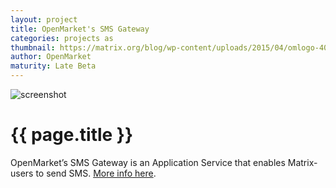 ```yaml
---
layout: project
title: OpenMarket's SMS Gateway
categories: projects as
thumbnail: https://matrix.org/blog/wp-content/uploads/2015/04/omlogo-400x284.jpg
author: OpenMarket
maturity: Late Beta
---
```


![screenshot](https://matrix.org/blog/wp-content/uploads/2015/04/omlogo.jpg "{{ page.title }}")

# {{ page.title }}
OpenMarket’s SMS Gateway is an Application Service that enables Matrix-users to send SMS. [More info here](https://matrix.org/blog/2015/02/26/welcoming-the-openmarket-matrix-gateway/).
